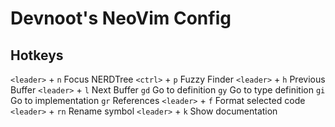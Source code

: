 # Devnoot's NeoVim Config

## Hotkeys

`<leader>` + `n` Focus NERDTree
`<ctrl>` + `p` Fuzzy Finder
`<leader>` + `h` Previous Buffer
`<leader>` + `l` Next Buffer
`gd` Go to definition
`gy` Go to type definition
`gi` Go to implementation
`gr` References
`<leader>` + `f` Format selected code
`<leader>` + `rn` Rename symbol
`<leader>` + `k` Show documentation
